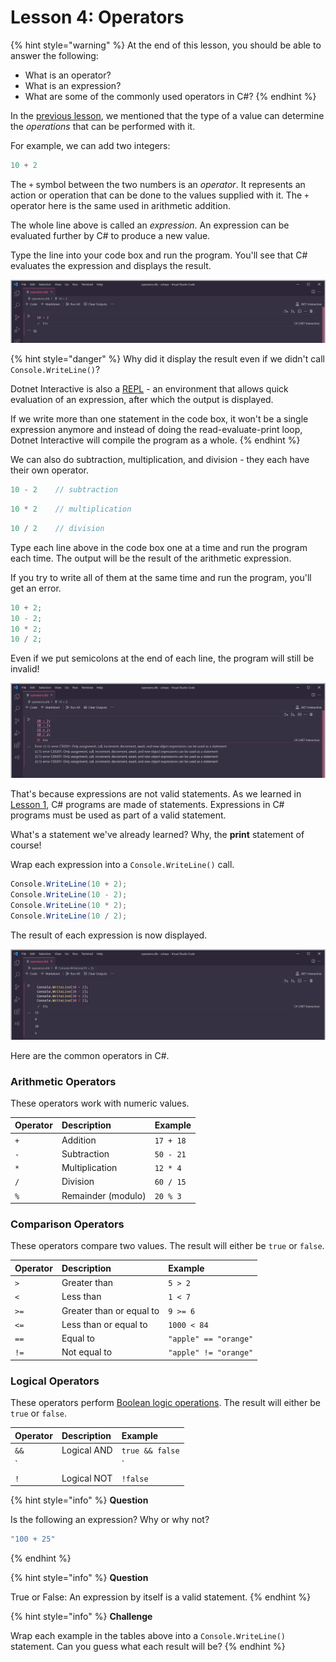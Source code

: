 # Lesson 4: Operators

{% hint style="warning" %}
At the end of this lesson, you should be able to answer the following:

* What is an operator?
* What is an expression?
* What are some of the commonly used operators in C\#?
{% endhint %}

In the [previous lesson](lesson-3-data-types.md), we mentioned that the type of a value can determine the _operations_ that can be performed with it.

For example, we can add two integers:

```csharp
10 + 2
```

The `+` symbol between the two numbers is an _operator_. It represents an action or operation that can be done to the values supplied with it. The `+` operator here is the same used in arithmetic addition.

The whole line above is called an _expression_. An expression can be evaluated further by C\# to produce a new value.

Type the line into your code box and run the program. You'll see that C\# evaluates the expression and displays the result.

![](../.gitbook/assets/2021-07-10_21-52-15.png)

{% hint style="danger" %}
Why did it display the result even if we didn't call `Console.WriteLine()`? 

Dotnet Interactive is also a [REPL](https://en.wikipedia.org/wiki/Read%E2%80%93eval%E2%80%93print_loop) - an environment that allows quick evaluation of an expression, after which the output is displayed. 

If we write more than one statement in the code box, it won't be a single expression anymore and instead of doing the read-evaluate-print loop, Dotnet Interactive will compile the program as a whole.
{% endhint %}

We can also do subtraction, multiplication, and division - they each have their own operator.

```csharp
10 - 2    // subtraction
```

```csharp
10 * 2    // multiplication
```

```csharp
10 / 2    // division
```

Type each line above in the code box one at a time and run the program each time. The output will be the result of the arithmetic expression.

If you try to write all of them at the same time and run the program, you'll get an error. 

```csharp
10 + 2;
10 - 2;
10 * 2;
10 / 2;
```

Even if we put semicolons at the end of each line, the program will still be invalid!

![](../.gitbook/assets/2021-07-10_21-53-19.png)

That's because expressions are not valid statements. As we learned in [Lesson 1](lesson-1-hello-world.md), C\# programs are made of statements. Expressions in C\# programs must be used as part of a valid statement.

What's a statement we've already learned? Why, the **print** statement of course!

Wrap each expression into a `Console.WriteLine()` call.

```csharp
Console.WriteLine(10 + 2);
Console.WriteLine(10 - 2);
Console.WriteLine(10 * 2);
Console.WriteLine(10 / 2);
```

The result of each expression is now displayed.

![](../.gitbook/assets/2021-07-10_21-54-32.png)

Here are the common operators in C\#.

### Arithmetic Operators

These operators work with numeric values.

| Operator | Description | Example |
| :--- | :--- | :--- |
| `+` | Addition | `17 + 18` |
| `-` | Subtraction | `50 - 21` |
| `*` | Multiplication | `12 * 4` |
| `/` | Division | `60 / 15` |
| `%` | Remainder \(modulo\) | `20 % 3` |

### Comparison Operators

These operators compare two values. The result will either be `true` or `false`.

| Operator | Description | Example |
| :--- | :--- | :--- |
| `>` | Greater than | `5 > 2` |
| `<` | Less than | `1 < 7` |
| `>=` | Greater than or equal to | `9 >= 6` |
| `<=` | Less than or equal to | `1000 < 84` |
| `==` | Equal to | `"apple" == "orange"` |
| `!=` | Not equal to | `"apple" != "orange"` |

### Logical Operators

These operators perform [Boolean logic operations](https://en.wikipedia.org/wiki/Boolean_algebra). The result will either be `true` or `false`.

| Operator | Description | Example |
| :--- | :--- | :--- |
| `&&` | Logical AND | `true && false` |
| `||` | Logical OR | `false || true` |
| `!` | Logical NOT | `!false` |

{% hint style="info" %}
**Question**

Is the following an expression? Why or why not?

```csharp
"100 + 25"
```
{% endhint %}

{% hint style="info" %}
**Question**

True or False: An expression by itself is a valid statement.
{% endhint %}

{% hint style="info" %}
**Challenge**

Wrap each example in the tables above into a `Console.WriteLine()` statement. Can you guess what each result will be?
{% endhint %}

